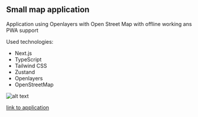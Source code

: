## Small map application

Application using Openlayers with Open Street Map with offline working ans PWA support

Used technologies:

- Next.js
- TypeScript
- Tailwind CSS
- Zustand
- Openlayers
- OpenStreetMap

![alt text](image.png)

[link to application](https://small-map.vercel.app/)
